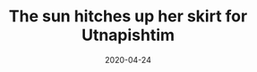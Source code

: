 ---
slug: sun
title: The sun hitches up her skirt for Utnapishtim
order: 3
description: "Sun"
date: 2020-04-24
works: [
		{ image: "sun_0.jpg", "title": "The sun hitches up her skirt for Utnapishtim", "year": "2021", "dimensions": "120x140", "materials": "Canvas, stretcher bars, dry grass, laser printed image" },
		{ image: "sun_1.jpg", "title": "The sun hitches up her skirt for Utnapishtim", "year": "2021", "dimensions": "120x140", "materials": "Canvas, stretcher bars, dry grass, laser printed image" },
		{ image: "sun_2.jpg", "title": "The sun hitches up her skirt for Utnapishtim", "year": "2021", "dimensions": "120x140", "materials": "Canvas, stretcher bars, dry grass, laser printed image" },
		{ image: "sun_3.jpg", "title": "Untitled", "year": "2021", "dimensions": "50x60", "materials": "Canvas, cotton, acrylic ink, dry grass." },
		{ image: "sun_4.jpg", "title": "Untitled", "year": "2021", "dimensions": "50x60", "materials": "Canvas, cotton, acrylic ink, dry grass." },
		{ image: "sun_5.jpg", "title": "Untitled", "year": "2021", "dimensions": "80x100", "materials": "Canvas, cotton, acrylic ink, dry grass." },
		{ image: "sun_6.jpg", "title": "Untitled", "year": "2021", "dimensions": "80x100", "materials": "Canvas, cotton, acrylic ink, dry grass." },
		{ image: "sun_7.jpg", "title": "Untitled", "year": "2021", "dimensions": "80x100", "materials": "Canvas, cotton, acrylic ink, dry grass." }
]
---